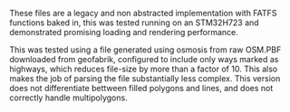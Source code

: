 These files are a legacy and non abstracted implementation with FATFS functions baked in, this was tested running on an STM32H723 and demonstrated promising loading and rendering performance.

This was tested using a file generated using osmosis from raw OSM.PBF downloaded from geofabrik, configured to include only ways marked as highways, which reduces file-size by more than a factor of 10. This also makes the job of parsing the file substantially less complex. This version does not differentiate bettween filled polygons and lines, and does not correctly handle multipolygons.
